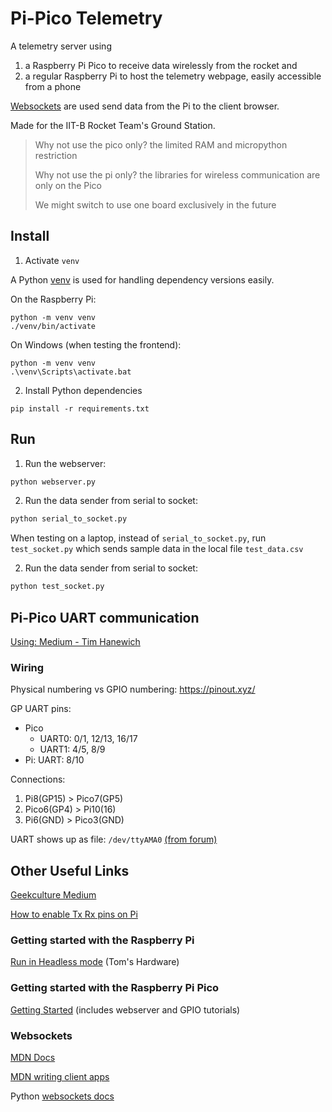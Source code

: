 # Pi-Pico Telemetry

A telemetry server using
1. a Raspberry Pi Pico to receive data wirelessly from the rocket and
2. a regular Raspberry Pi to host the telemetry webpage, easily accessible from a phone

[Websockets](https://developer.mozilla.org/en-US/docs/Web/API/WebSockets_API) are used send data from the Pi to the client browser.

Made for the IIT-B Rocket Team's Ground Station.

> Why not use the pico only? the limited RAM and micropython restriction
>
> Why not use the pi only? the libraries for wireless communication are only on the Pico
>
> We might switch to use one board exclusively in the future

## Install

1. Activate `venv`

A Python [venv](https://docs.python.org/3/library/venv.html) is used for handling dependency versions easily.

On the Raspberry Pi:
```
python -m venv venv
./venv/bin/activate
```

On Windows (when testing the frontend):
```
python -m venv venv
.\venv\Scripts\activate.bat
```

2. Install Python dependencies

```
pip install -r requirements.txt
```

## Run

1. Run the webserver:
```sh
python webserver.py
```

2. Run the data sender from serial to socket:
```sh
python serial_to_socket.py
```

When testing on a laptop, instead of `serial_to_socket.py`, run `test_socket.py` which sends sample data in the local file `test_data.csv`

2. Run the data sender from serial to socket:
```sh
python test_socket.py
```

## Pi-Pico UART communication

[Using: Medium - Tim Hanewich](https://timhanewich.medium.com/using-uart-between-a-raspberry-pi-pico-and-raspberry-pi-3b-raspbian-71095d1b259f)

### Wiring

Physical numbering vs GPIO numbering:
https://pinout.xyz/

GP UART pins:
- Pico
    - UART0: 0/1, 12/13, 16/17
    - UART1: 4/5, 8/9
- Pi: UART: 8/10

Connections:
1. Pi8(GP15) > Pico7(GP5)
1. Pico6(GP4) > Pi10(16)
1. Pi6(GND) > Pico3(GND)

UART shows up as file:
`/dev/ttyAMA0` [(from forum)](https://forums.raspberrypi.com/viewtopic.php?t=31141)


## Other Useful Links

[Geekculture Medium](https://medium.com/geekculture/serial-connection-between-raspberry-pi-and-raspberry-pico-d6c0ba97c7dc)

[How to enable Tx Rx pins on Pi](https://spellfoundry.com/2016/05/29/configuring-gpio-serial-port-raspbian-jessie-including-pi-3-4/)

### Getting started with the Raspberry Pi

[Run in Headless mode](https://web.archive.org/web/https://www.tomshardware.com/reviews/raspberry-pi-headless-setup-how-to,6028.html) (Tom's Hardware)

### Getting started with the Raspberry Pi Pico

[Getting Started](https://projects.raspberrypi.org/en/projects/getting-started-with-the-pico) (includes webserver and GPIO tutorials)

### Websockets

[MDN Docs](https://developer.mozilla.org/en-US/docs/Web/API/WebSockets_API)

[MDN writing client apps](https://developer.mozilla.org/en-US/docs/Web/API/WebSockets_API/Writing_WebSocket_client_applications)

Python [websockets docs](https://websockets.readthedocs.io/en/stable/)

